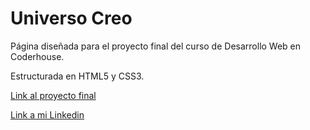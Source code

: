 # Universo Creo

Página diseñada para el proyecto final del curso de Desarrollo Web en Coderhouse.


Estructurada en HTML5 y CSS3.



[Link al proyecto final](https://universocreo.netlify.app/)



[Link a mi Linkedin](https://www.linkedin.com/in/erikvasconcellos/)
